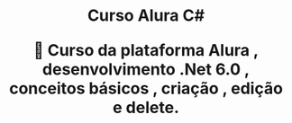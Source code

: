 <h1 align="center">Curso Alura C#
<p align="center">🚀 Curso da plataforma Alura , desenvolvimento .Net 6.0 , conceitos básicos , criação , edição e delete.
